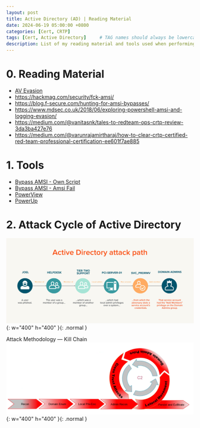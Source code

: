 ```yaml
---
layout: post
title: Active Directory (AD) | Reading Material
date: 2024-06-19 05:00:00 +0800
categories: [Cert, CRTP]
tags: [Cert, Active Directory]     # TAG names should always be lowercase
description: List of my reading material and tools used when performing Active Directory Security Testing
---
```


# 0. Reading Material
 
- [AV Evasion](https://csbygb.gitbook.io/pentips/windows/avevasion)
- https://hackmag.com/security/fck-amsi/
- https://blog.f-secure.com/hunting-for-amsi-bypasses/
- https://www.mdsec.co.uk/2018/06/exploring-powershell-amsi-and-logging-evasion/
- https://medium.com/@vanitasnk/tales-to-redteam-ops-crtp-review-3da3ba427e76
- https://medium.com/@varunrajamirtharaj/how-to-clear-crtp-certified-red-team-professional-certification-ee601f7ae885

# 1. Tools 

- [Bypass AMSI - Own Script](https://beardenx.github.io/posts/Bypass-AMSI-Like-a-King/)
- [Bypass AMSI - Amsi Fail](https://amsi.fail/)
- [PowerView](https://github.com/PowerShellMafia/PowerSploit/blob/master/Recon/PowerView.ps1)
- [PowerUp](https://github.com/PowerShellMafia/PowerSploit/blob/master/Privesc/PowerUp.ps1)

# 2. Attack Cycle of Active Directory 
![AD](/img/crtp/ADattackpath.png){: w="400" h="400" }{: .normal }

Attack Methodology — Kill Chain
![AD](/img/crtp/crtp.png){: w="400" h="400" }{: .normal }
